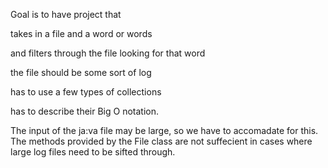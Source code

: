 Goal is to have project that

takes in a file and a word or words

and filters through the file looking for that word

the file should be some sort of log

has to use a few types of collections

has to describe their Big O notation.

The input of the ja:va file may be large, so we have to accomadate for this. The methods
provided by the File class are not suffecient in cases where large log files need to be
sifted through.

